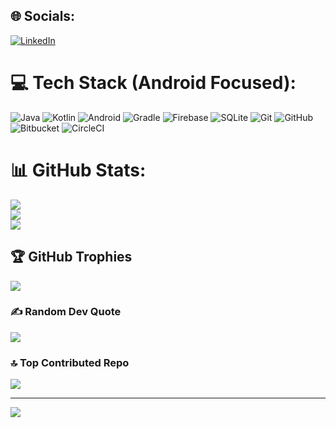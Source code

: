 ## 🌐 Socials:
[![LinkedIn](https://img.shields.io/badge/LinkedIn-%230077B5.svg?logo=linkedin&logoColor=white)](https://www.linkedin.com/in/sharma-prince/) 

# 💻 Tech Stack (Android Focused):
![Java](https://img.shields.io/badge/java-%23ED8B00.svg?style=for-the-badge&logo=openjdk&logoColor=white) 
![Kotlin](https://img.shields.io/badge/kotlin-%237F52FF.svg?style=for-the-badge&logo=kotlin&logoColor=white) 
![Android](https://img.shields.io/badge/android-%233DDC84.svg?style=for-the-badge&logo=android&logoColor=white)
![Gradle](https://img.shields.io/badge/gradle-%2302303A.svg?style=for-the-badge&logo=gradle&logoColor=white)
![Firebase](https://img.shields.io/badge/firebase-%23039BE5.svg?style=for-the-badge&logo=firebase)
![SQLite](https://img.shields.io/badge/sqlite-%23003B57.svg?style=for-the-badge&logo=sqlite&logoColor=white)
![Git](https://img.shields.io/badge/git-%23F05033.svg?style=for-the-badge&logo=git&logoColor=white) 
![GitHub](https://img.shields.io/badge/github-%23121011.svg?style=for-the-badge&logo=github&logoColor=white)
![Bitbucket](https://img.shields.io/badge/bitbucket-%230047B3.svg?style=for-the-badge&logo=bitbucket&logoColor=white)
![CircleCI](https://img.shields.io/badge/circleci-%23161616.svg?style=for-the-badge&logo=circleci&logoColor=white)

# 📊 GitHub Stats:
![](https://github-readme-stats.vercel.app/api?username=Sharma-Prince&theme=dark&hide_border=false&include_all_commits=true&count_private=true)<br/>
![](https://github-readme-streak-stats.herokuapp.com/?user=Sharma-Prince&theme=dark&hide_border=false)<br/>
![](https://github-readme-stats.vercel.app/api/top-langs/?username=Sharma-Prince&theme=dark&hide_border=false&layout=compact)

## 🏆 GitHub Trophies
![](https://github-profile-trophy.vercel.app/?username=Sharma-Prince&theme=radical&no-frame=false&no-bg=false&margin-w=4)

### ✍️ Random Dev Quote
![](https://quotes-github-readme.vercel.app/api?type=horizontal&theme=radical)

### 🔝 Top Contributed Repo
![](https://github-contributor-stats.vercel.app/api?username=Sharma-Prince&limit=5&theme=dark&combine_all_yearly_contributions=true)

---
[![](https://visitcount.itsvg.in/api?id=Sharma-Prince&icon=0&color=1)](https://visitcount.itsvg.in)

<!-- Cleaned & Focused on Android Development -->
